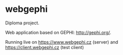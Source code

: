 webgephi
========

Diploma project.

Web application based on GEPHI: http://gephi.org/.

Running live on https://www.webgephi.cz (server) and https://client.webgephi.cz (test client)
